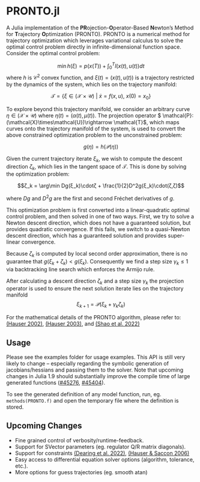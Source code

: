 # PRONTO.jl
A Julia implementation of the **PR**ojection-**O**perator-Based **N**ewton’s Method for **T**rajectory **O**ptimization (PRONTO). PRONTO is a numerical method for trajectory optimization which leverages variational calculus to solve the optimal control problem directly in infinite-dimensional function space. Consider the optimal control problem:

$$\min h(ξ) = p(x(T)) + \int_0^T l(x(t),u(t)) dt$$
where $h$ is $\mathcal{C}^2$ convex function, and $ξ(t) = (x(t),u(t))$ is a trajectory restricted by the dynamics of the system, which lies on the trajectory manifold:

$$\mathcal{T} = \{ ξ ∈(\mathcal{X}\times\mathcal{U})\ |\ \dot{x} = f(x,u),\ x(0)=x_0 \}$$

To explore beyond this trajectory manifold, we consider an arbitrary curve $η ∈(\mathcal{X}\times\mathcal{U})$ where $η(t) = (α(t),μ(t))$. The projection operator $ \mathcal{P}:(\mathcal{X}\times\mathcal{U})\rightarrow \mathcal{T}$, which maps curves onto the trajectory manifold of the system, is used to convert the above constrained optimization problem to the unconstrained problem:

$$g(η) = h(\mathcal{P}(η))$$

Given the current trajectory iterate $ξ_k$, we wish to compute the descent direction $ζ_k$, which lies in the tangent space of $\mathcal{T}$. This is done by solving the optimization problem:

$$ζ_k = \arg\min Dg(ξ_k)\cdotζ + \frac{1}{2}D^2g(ξ_k)\cdot(ζ,ζ)$$

where $Dg$ and $D^2g$ are the first and second Fréchet derivatives of $g$.

This optimization problem is first converted into a linear-quadratic optimal control problem, and then solved in one of two ways. First, we try to solve a Newton descent direction, which does not have a guaranteed solution, but provides quadratic convergence. If this fails, we switch to a quasi-Newton descent direction, which has a guaranteed solution and provides super-linear convergence.

Because $ζ_k$ is computed by local second order approximation, there is no guarantee that $g(ξ_k + ζ_k) < g(ξ_k)$. Consequently we find a step size $γ_k ≤ 1$ via backtracking line search which enforces the Armijo rule.

After calculating a descent direction $ζ_k$ and a step size $γ_k$ the projection operator is used to ensure the next solution iterate lies on the trajectory manifold
$$ ξ_{k+1} = \mathcal{P}(ξ_k + γ_k ζ_k)$$

For the mathematical details of the PRONTO algorithm, please refer to: [(Hauser 2002)](https://www.sciencedirect.com/science/article/pii/S1474667015387334), [(Hauser 2003)](https://ieeexplore.ieee.org/abstract/document/1243395), and [(Shao et al. 2022)](https://journals.aps.org/pra/abstract/10.1103/PhysRevA.105.032605)

## Usage
Please see the examples folder for usage examples. This API is still very likely to change – especially regarding the symbolic generation of jacobians/hessians and passing them to the solver. Note that upcoming changes in Julia 1.9 should substantially improve the compile time of large generated functions ([#45276](https://github.com/JuliaLang/julia/issues/45276), [#45404](https://github.com/JuliaLang/julia/issues/45404)).

To see the generated definition of any model function, run, eg. `methods(PRONTO.f)` and open the temporary file where the definition is stored.

## Upcoming Changes
- Fine grained control of verbosity/runtime-feedback.
- Support for SVector parameters (eg. regulator Q/R matrix diagonals).
- Support for constraints [(Dearing et al. 2022)](https://arc.aiaa.org/doi/full/10.2514/1.G006166), [(Hauser & Saccon 2006)](https://ieeexplore.ieee.org/abstract/document/4178067)
- Easy access to differential equation solver options (algorithm, tolerance, etc.).
- More options for guess trajectories (eg. smooth atan)